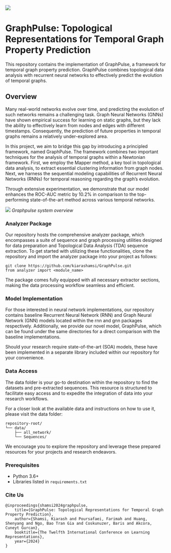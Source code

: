 
![](https://github.com/kiarashamsi/GraphPulse/blob/master/image/Graphpulse.png)

# GraphPulse: Topological Representations for Temporal Graph Property Prediction

This repository contains the implementation of GraphPulse, a framework for temporal graph property prediction. GraphPulse combines topological data analysis with recurrent neural networks to effectively predict the evolution of temporal graphs.

## Overview

Many real-world networks evolve over time, and predicting the evolution of such networks remains a challenging task. Graph Neural Networks (GNNs) have shown empirical success for learning on static graphs, but they lack the ability to effectively learn from nodes and edges with different timestamps. Consequently, the prediction of future properties in temporal graphs remains a relatively under-explored area.

In this project, we aim to bridge this gap by introducing a principled framework, named GraphPulse. The framework combines two important techniques for the analysis of temporal graphs within a Newtonian framework. First, we employ the Mapper method, a key tool in topological data analysis, to extract essential clustering information from graph nodes. Next, we harness the sequential modeling capabilities of Recurrent Neural Networks (RNNs) for temporal reasoning regarding the graph’s evolution.

Through extensive experimentation, we demonstrate that our model enhances the ROC-AUC metric by 10.2% in comparison to the top-performing state-of-the-art method across various temporal networks.

![](https://github.com/kiarashamsi/GraphPulse/blob/master/image/System-overview%20(4).png)
*Graphpulse system overview*



### Analyzer Package
​Our repository hosts the comprehensive analyzer package, which encompasses a suite of sequence and graph processing utilities designed for data preparation and Topological Data Analysis (TDA) sequence extraction. To get started with utilizing these functionalities, clone the repository and import the analyzer package into your project as follows:

```
git clone https://github.com/kiarashamsi/GraphPulse.git
from analyzer import <module_name>
```

The package comes fully equipped with all necessary extractor sections, making the data processing workflow seamless and efficient.

### Model Implementation
For those interested in neural network implementations, our repository contains baseline Recurrent Neural Network (RNN) and Graph Neural Network (GNN) models located within the rnn and gnn packages respectively. Additionally, we provide our novel model, GraphPulse, which can be found under the same directories for a direct comparison with the baseline implementations.

Should your research require state-of-the-art (SOA) models, these have been implemented in a separate library included within our repository for your convenience.

### Data Access
The data folder is your go-to destination within the repository to find the datasets and pre-extracted sequences. This resource is structured to facilitate easy access and to expedite the integration of data into your research workflows.

For a closer look at the available data and instructions on how to use it, please visit the data folder:

```
repository-root/
└── data/
    ├── all_network/
    └── Sequences/
```

We encourage you to explore the repository and leverage these prepared resources for your projects and research endeavors.

### Prerequisites

- Python 3.6+
- Libraries listed in `requirements.txt`

### Cite Us
```
@inproceedings{shamsi2024graphpulse,
    title={GraphPulse: Topological Representations for Temporal Graph Property Prediction},
    author={Shamsi, Kiarash and Poursafaei, Farimah and Huang, Shenyang and Ngo, Bao Tran Gia and Coskunuzer, Baris and Akcora, Cuneyt Gurcan},
    booktitle={The Twelfth International Conference on Learning Representations},
    year={2024}
}
```



